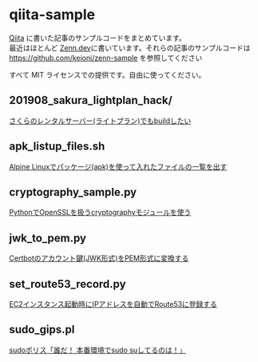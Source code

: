 # qiita-sample

[Qiita](https://qiita.com/keys) に書いた記事のサンプルコードをまとめています。<br>
最近はほとんど [Zenn.dev](https://zenn.dev/keioni)に書いています。それらの記事のサンプルコードは https://github.com/keioni/zenn-sample を参照してください

すべて MIT ライセンスでの提供です。自由に使ってください。

## 201908_sakura_lightplan_hack/

[さくらのレンタルサーバー(ライトプラン)でもbuildしたい](https://qiita.com/keys/items/8b250c92fd8e4e5ac4be)

## apk_listup_files.sh

[Alpine Linuxでパッケージ(apk)を使って入れたファイルの一覧を出す](https://qiita.com/keys/items/f10d3866f5fc413bb789)

## cryptography_sample.py

[PythonでOpenSSLを扱うcryptographyモジュールを使う](https://qiita.com/keys/items/81316fad4ca5e055da9e)

## jwk_to_pem.py

[Certbotのアカウント鍵(JWK形式)をPEM形式に変換する](https://qiita.com/keys/items/88d81f8287db5925ff52)

## set_route53_record.py

[EC2インスタンス起動時にIPアドレスを自動でRoute53に登録する](https://qiita.com/keys/items/43adf968d366e80f0003)

## sudo_gips.pl

[sudoポリス「誰だ！ 本番環境でsudo suしてるのは！」](https://qiita.com/keys/items/ba03b71fd34ebbff4c6e)
